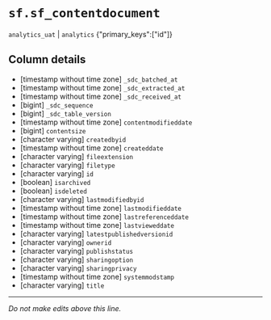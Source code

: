 # `sf.sf_contentdocument`
`analytics_uat` | `analytics`
{"primary_keys":["id"]}

## Column details
* [timestamp without time zone] `_sdc_batched_at`
* [timestamp without time zone] `_sdc_extracted_at`
* [timestamp without time zone] `_sdc_received_at`
* [bigint]    `_sdc_sequence`
* [bigint]    `_sdc_table_version`
* [timestamp without time zone] `contentmodifieddate`
* [bigint]    `contentsize`
* [character varying] `createdbyid`
* [timestamp without time zone] `createddate`
* [character varying] `fileextension`
* [character varying] `filetype`
* [character varying] `id`
* [boolean]   `isarchived`
* [boolean]   `isdeleted`
* [character varying] `lastmodifiedbyid`
* [timestamp without time zone] `lastmodifieddate`
* [timestamp without time zone] `lastreferenceddate`
* [timestamp without time zone] `lastvieweddate`
* [character varying] `latestpublishedversionid`
* [character varying] `ownerid`
* [character varying] `publishstatus`
* [character varying] `sharingoption`
* [character varying] `sharingprivacy`
* [timestamp without time zone] `systemmodstamp`
* [character varying] `title`

-------------------------------------------------------------------------------
*Do not make edits above this line.*
